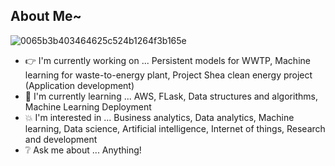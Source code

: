 ## About Me~

![0065b3b403464625c524b1264f3b165e](https://user-images.githubusercontent.com/45563371/88962170-a585ce00-d2d8-11ea-8b71-3c014f8925d8.gif)

- :point_right: I'm currently working on ... Persistent models for WWTP, Machine learning for waste-to-energy plant, Project Shea clean energy project (Application development)
- :information_desk_person: I'm currently learning ... AWS, FLask, Data structures and algorithms, Machine Learning Deployment
- :boom: I'm interested in ... Business analytics, Data analytics, Machine learning, Data science, Artificial intelligence, Internet of things, Research and development
- :grey_question: Ask me about ... Anything!
